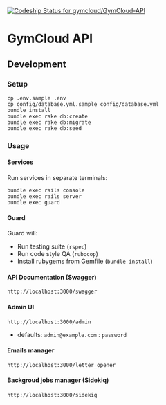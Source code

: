 [ ![Codeship Status for gymcloud/GymCloud-API](https://codeship.com/projects/a47a7270-05d1-0133-0fe8-22315beb1c0d/status?branch=master)](https://codeship.com/projects/89539)

# GymCloud API

## Development

### Setup

```
cp .env.sample .env
cp config/database.yml.sample config/database.yml
bundle install
bundle exec rake db:create
bundle exec rake db:migrate
bundle exec rake db:seed
```

### Usage

#### Services

Run services in separate terminals:

```
bundle exec rails console
bundle exec rails server
bundle exec guard
```

#### Guard

Guard will:

* Run testing suite (`rspec`)
* Run code style QA (`rubocop`)
* Install rubygems from Gemfile (`bundle install`)

#### API Documentation (Swagger)

```
http://localhost:3000/swagger
```

#### Admin UI

```
http://localhost:3000/admin
```

* defaults: `admin@example.com` : `password`


#### Emails manager

```
http://localhost:3000/letter_opener
```

#### Backgroud jobs manager (Sidekiq)

```
http://localhost:3000/sidekiq
```

